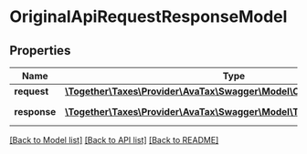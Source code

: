 # OriginalApiRequestResponseModel

## Properties
Name | Type | Description | Notes
------------ | ------------- | ------------- | -------------
**request** | [**\Together\Taxes\Provider\AvaTax\Swagger\Model\CreateTransactionModel**](CreateTransactionModel.md) | API request | [optional] 
**response** | [**\Together\Taxes\Provider\AvaTax\Swagger\Model\TransactionModel**](TransactionModel.md) | API response | [optional] 

[[Back to Model list]](../README.md#documentation-for-models) [[Back to API list]](../README.md#documentation-for-api-endpoints) [[Back to README]](../README.md)


